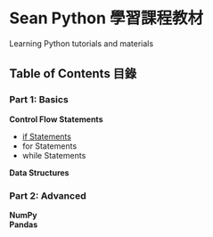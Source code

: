 # Sean Python 學習課程教材
Learning Python tutorials and materials<br>
<h2>Table of Contents 目錄</h2>
<h3>Part 1: Basics</h3>
<strong>Control Flow Statements</strong><br>
<ul>
	<li><a href="if_statements.md">if Statements</a></li>
	<li>for Statements</li>
	<li>while Statements</li>
</ul>
<strong>Data Structures</strong>
<h3>Part 2: Advanced</strong></h3>
<strong>NumPy</strong><br>
<strong>Pandas</strong><br>
